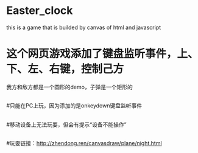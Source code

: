 # Easter_clock
this is a game that is builded by canvas of html and javascript

# 这个网页游戏添加了键盘监听事件，上、下、左、右键，控制己方
我方和敌方都是一个圆形的demo，子弹是一个矩形的

##
#只能在PC上玩，因为添加的是onkeydown键盘监听事件
##

#移动设备上无法玩耍，但会有提示“设备不能操作”
##

#玩耍链接：http://zhendong.ren/canvasdraw/plane/night.html


